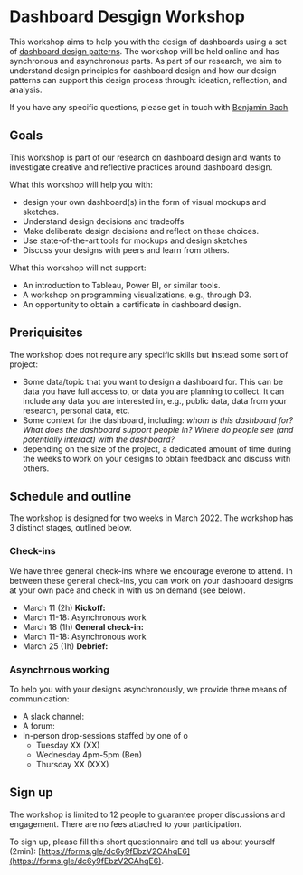 # Dashboard Desgign Workshop
This workshop aims to help you with the design of dashboards using a set of [dashboard design patterns](patterns.html). The workshop will be held online and has synchronous and asynchronous parts. As part of our research, we aim to understand design principles for dashboard design and how our design patterns can support this design process through: ideation, reflection, and analysis.  

If you have any specific questions, please get in touch with [Benjamin Bach](mailto:bbach@inf.ed.ac.uk) 

## Goals

This workshop is part of our research on dashboard design and wants to investigate creative and reflective practices around dashboard design.  

What this workshop will help you with:
* design your own dashboard(s) in the form of visual mockups and sketches.
* Understand design decisions and tradeoffs
* Make deliberate design decisions and reflect on these choices.
* Use state-of-the-art tools for mockups and design sketches
* Discuss your designs with peers and learn from others. 

What this workshop will not support: 
* An introduction to Tableau, Power BI, or similar tools.
* A workshop on programming visualizations, e.g., through D3. 
* An opportunity to obtain a certificate in dashboard design.

## Preriquisites

The workshop does not require any specific skills but instead some sort of project: 
* Some data/topic that you want to design a dashboard for. This can be data you have full access to, or data you are planning to collect. It can include any data you are interested in, e.g., public data, data from your research, personal data, etc.
* Some context for the dashboard, including: *whom is this dashboard for? What does the dashboard support people in? Where do people see (and potentially interact) with the dashboard?*
* depending on the size of the project, a dedicated amount of time during the weeks to work on your designs to obtain feedback and discuss with others. 


## Schedule and outline

The workshop is designed for two weeks in March 2022. The workshop has 3 distinct stages, outlined below.

### Check-ins

We have three general check-ins where we encourage everone to attend. In between these general check-ins, you can work on your dashboard designs at your own pace and check in with us on demand (see below).

* March 11 (2h) **Kickoff:**  
* March 11-18: Asynchronous work 
* March 18 (1h) **General check-in:**
* March 11-18: Asynchronous work
* March 25 (1h) **Debrief:**

### Asynchrnous working

To help you with your designs asynchronously, we provide three means of communication: 
* A slack channel: 
* A forum: 
* In-person drop-sessions staffed by one of o
  * Tuesday XX (XX)
  * Wednesday 4pm-5pm (Ben)
  * Thursday XX (XXX)

## Sign up

The workshop is limited to 12 people to guarantee proper discussions and engagement. There are no fees attached to your participation.

To sign up, please fill this short questionnaire and tell us about yourself (2min): [https://forms.gle/dc6y9fEbzV2CAhqE6](https://forms.gle/dc6y9fEbzV2CAhqE6).

